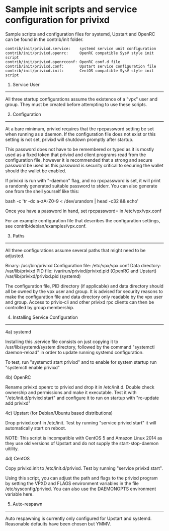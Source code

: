 Sample init scripts and service configuration for privixd
==========================================================

Sample scripts and configuration files for systemd, Upstart and OpenRC
can be found in the contrib/init folder.

    contrib/init/privixd.service:    systemd service unit configuration
    contrib/init/privixd.openrc:     OpenRC compatible SysV style init script
    contrib/init/privixd.openrcconf: OpenRC conf.d file
    contrib/init/privixd.conf:       Upstart service configuration file
    contrib/init/privixd.init:       CentOS compatible SysV style init script

1. Service User
---------------------------------

All three startup configurations assume the existence of a "vpx" user
and group.  They must be created before attempting to use these scripts.

2. Configuration
---------------------------------

At a bare minimum, privixd requires that the rpcpassword setting be set
when running as a daemon.  If the configuration file does not exist or this
setting is not set, privixd will shutdown promptly after startup.

This password does not have to be remembered or typed as it is mostly used
as a fixed token that privixd and client programs read from the configuration
file, however it is recommended that a strong and secure password be used
as this password is security critical to securing the wallet should the
wallet be enabled.

If privixd is run with "-daemon" flag, and no rpcpassword is set, it will
print a randomly generated suitable password to stderr.  You can also
generate one from the shell yourself like this:

bash -c 'tr -dc a-zA-Z0-9 < /dev/urandom | head -c32 && echo'

Once you have a password in hand, set rpcpassword= in /etc/vpx/vpx.conf

For an example configuration file that describes the configuration settings,
see contrib/debian/examples/vpx.conf.

3. Paths
---------------------------------

All three configurations assume several paths that might need to be adjusted.

Binary:              /usr/bin/privixd
Configuration file:  /etc/vpx/vpx.conf
Data directory:      /var/lib/privixd
PID file:            /var/run/privixd/privixd.pid (OpenRC and Upstart)
                     /var/lib/privixd/privixd.pid (systemd)

The configuration file, PID directory (if applicable) and data directory
should all be owned by the vpx user and group.  It is advised for security
reasons to make the configuration file and data directory only readable by the
vpx user and group.  Access to privix-cli and other privixd rpc clients
can then be controlled by group membership.

4. Installing Service Configuration
-----------------------------------

4a) systemd

Installing this .service file consists on just copying it to
/usr/lib/systemd/system directory, followed by the command
"systemctl daemon-reload" in order to update running systemd configuration.

To test, run "systemctl start privixd" and to enable for system startup run
"systemctl enable privixd"

4b) OpenRC

Rename privixd.openrc to privixd and drop it in /etc/init.d.  Double
check ownership and permissions and make it executable.  Test it with
"/etc/init.d/privixd start" and configure it to run on startup with
"rc-update add privixd"

4c) Upstart (for Debian/Ubuntu based distributions)

Drop privixd.conf in /etc/init.  Test by running "service privixd start"
it will automatically start on reboot.

NOTE: This script is incompatible with CentOS 5 and Amazon Linux 2014 as they
use old versions of Upstart and do not supply the start-stop-daemon uitility.

4d) CentOS

Copy privixd.init to /etc/init.d/privixd. Test by running "service privixd start".

Using this script, you can adjust the path and flags to the privixd program by
setting the VPXD and FLAGS environment variables in the file
/etc/sysconfig/privixd. You can also use the DAEMONOPTS environment variable here.

5. Auto-respawn
-----------------------------------

Auto respawning is currently only configured for Upstart and systemd.
Reasonable defaults have been chosen but YMMV.
